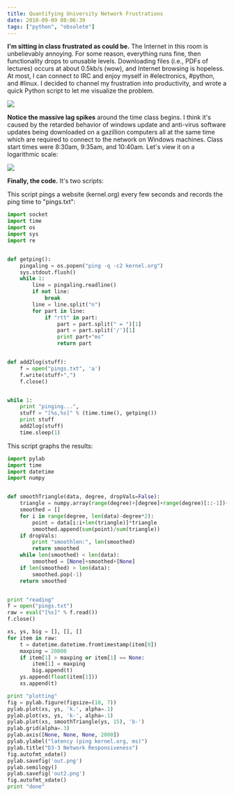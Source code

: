 ```yaml
---
title: Quantifying University Network Frustrations
date: 2010-09-09 08:06:39
tags: ["python", "obsolete"]
---
```




__I'm sitting in class frustrated as could be.__ The Internet in this room is unbelievably annoying.  For some reason, everything runs fine, then functionality drops to unusable levels.  Downloading files (i.e., PDFs of lectures) occurs at about 0.5kb/s (wow), and Internet browsing is hopeless.  At most, I can connect to IRC and enjoy myself in #electronics, #python, and #linux. I decided to channel my frustration into productivity, and wrote a quick Python script to let me visualize the problem.

![](https://swharden.com/static/2010/09/09/out.png)

__Notice the massive lag spikes__ around the time class begins. I think it's caused by the retarded behavior of windows update and anti-virus software updates being downloaded on a gazillion computers all at the same time which are required to connect to the network on Windows machines. Class start times were 8:30am, 9:35am, and 10:40am.  Let's view it on a logarithmic scale:

![](https://swharden.com/static/2010/09/09/out2.png)

__Finally, the code.__ It's two scripts:

This script pings a website (kernel.org) every few seconds and records the ping time to "pings.txt":

```python
import socket
import time
import os
import sys
import re


def getping():
    pingaling = os.popen("ping -q -c2 kernel.org")
    sys.stdout.flush()
    while 1:
        line = pingaling.readline()
        if not line:
            break
        line = line.split("n")
        for part in line:
            if "rtt" in part:
                part = part.split(" = ")[1]
                part = part.split('/')[1]
                print part+"ms"
                return part


def add2log(stuff):
    f = open("pings.txt", 'a')
    f.write(stuff+",")
    f.close()


while 1:
    print "pinging...",
    stuff = "[%s,%s]" % (time.time(), getping())
    print stuff
    add2log(stuff)
    time.sleep(1)
```

This script graphs the results:

```python
import pylab
import time
import datetime
import numpy


def smoothTriangle(data, degree, dropVals=False):
    triangle = numpy.array(range(degree)+[degree]+range(degree)[::-1])+1
    smoothed = []
    for i in range(degree, len(data)-degree*2):
        point = data[i:i+len(triangle)]*triangle
        smoothed.append(sum(point)/sum(triangle))
    if dropVals:
        print "smoothlen:", len(smoothed)
        return smoothed
    while len(smoothed) < len(data):
        smoothed = [None]+smoothed+[None]
    if len(smoothed) > len(data):
        smoothed.pop(-1)
    return smoothed


print "reading"
f = open("pings.txt")
raw = eval("[%s]" % f.read())
f.close()

xs, ys, big = [], [], []
for item in raw:
    t = datetime.datetime.fromtimestamp(item[0])
    maxping = 20000
    if item[1] > maxping or item[1] == None:
        item[1] = maxping
        big.append(t)
    ys.append(float(item[1]))
    xs.append(t)

print "plotting"
fig = pylab.figure(figsize=(10, 7))
pylab.plot(xs, ys, 'k.', alpha=.1)
pylab.plot(xs, ys, 'k-', alpha=.1)
pylab.plot(xs, smoothTriangle(ys, 15), 'b-')
pylab.grid(alpha=.3)
pylab.axis([None, None, None, 2000])
pylab.ylabel("latency (ping kernel.org, ms)")
pylab.title("D3-3 Network Responsiveness")
fig.autofmt_xdate()
pylab.savefig('out.png')
pylab.semilogy()
pylab.savefig('out2.png')
fig.autofmt_xdate()
print "done"
```